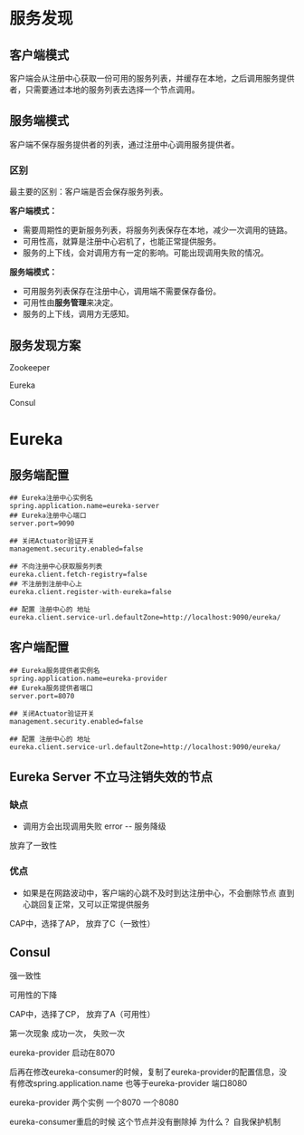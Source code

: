 # 服务发现

## 客户端模式

客户端会从注册中心获取一份可用的服务列表，并缓存在本地，之后调用服务提供者，只需要通过本地的服务列表去选择一个节点调用。

## 服务端模式

客户端不保存服务提供者的列表，通过注册中心调用服务提供者。

### 区别

最主要的区别：客户端是否会保存服务列表。

**客户端模式：**

- 需要周期性的更新服务列表，将服务列表保存在本地，减少一次调用的链路。
- 可用性高，就算是注册中心宕机了，也能正常提供服务。
- 服务的上下线，会对调用方有一定的影响。可能出现调用失败的情况。

**服务端模式：**

- 可用服务列表保存在注册中心，调用端不需要保存备份。
- 可用性由**服务管理**来决定。
- 服务的上下线，调用方无感知。



## 服务发现方案

Zookeeper

Eureka

Consul



# Eureka

## 服务端配置

```properties
## Eureka注册中心实例名
spring.application.name=eureka-server
## Eureka注册中心端口
server.port=9090

## 关闭Actuator验证开关
management.security.enabled=false

## 不向注册中心获取服务列表
eureka.client.fetch-registry=false
## 不注册到注册中心上
eureka.client.register-with-eureka=false

## 配置 注册中心的 地址
eureka.client.service-url.defaultZone=http://localhost:9090/eureka/
```

## 客户端配置

```properties
## Eureka服务提供者实例名
spring.application.name=eureka-provider
## Eureka服务提供者端口
server.port=8070

## 关闭Actuator验证开关
management.security.enabled=false

## 配置 注册中心的 地址
eureka.client.service-url.defaultZone=http://localhost:9090/eureka/
```



## Eureka Server 不立马注销失效的节点

### 缺点

- 调用方会出现调用失败 error  -- 服务降级

放弃了一致性 



### 优点

- 如果是在网路波动中，客户端的心跳不及时到达注册中心，不会删除节点 直到心跳回复正常，又可以正常提供服务



CAP中，选择了AP， 放弃了C（一致性）

## Consul

强一致性

可用性的下降

CAP中，选择了CP， 放弃了A（可用性）


第一次现象 成功一次， 失败一次

eureka-provider 启动在8070

后再在修改eureka-consumer的时候，复制了eureka-provider的配置信息，没有修改spring.application.name 也等于eureka-provider  端口8080



eureka-provider   两个实例   一个8070   一个8080 



eureka-consumer重启的时候  这个节点并没有删除掉    为什么？  自我保护机制 





